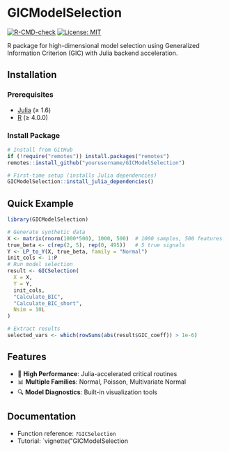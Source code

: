 # GICModelSelection

[![R-CMD-check](https://github.com/yourusername/GICModelSelection/actions/workflows/R-CMD-check.yaml/badge.svg)](https://github.com/yourusername/GICModelSelection/actions)
[![License: MIT](https://img.shields.io/badge/License-MIT-yellow.svg)](https://opensource.org/licenses/MIT)

R package for high-dimensional model selection using Generalized Information Criterion (GIC) with Julia backend acceleration.

## Installation

### Prerequisites
- [Julia](https://julialang.org/download/) (≥ 1.6)
- [R](https://cran.r-project.org/) (≥ 4.0.0)

### Install Package
```r
# Install from GitHub
if (!require("remotes")) install.packages("remotes")
remotes::install_github("yourusername/GICModelSelection")

# First-time setup (installs Julia dependencies)
GICModelSelection::install_julia_dependencies()
```

## Quick Example
```r
library(GICModelSelection)

# Generate synthetic data
X <- matrix(rnorm(1000*500), 1000, 500)  # 1000 samples, 500 features
true_beta <- c(rep(2, 5), rep(0, 495))   # 5 true signals
Y <- LP_to_Y(X, true_beta, family = "Normal")
init_cols <- 1:P
# Run model selection
result <- GICSelection(
  X = X,
  Y = Y,
  init_cols,
  "Calculate_BIC",
  "Calculate_BIC_short",
  Nsim = 10L
)

# Extract results
selected_vars <- which(rowSums(abs(result$GIC_coeff)) > 1e-6)
```

## Features
- 🚀 **High Performance**: Julia-accelerated critical routines
- 📊 **Multiple Families**: Normal, Poisson, Multivariate Normal
- 🔍 **Model Diagnostics**: Built-in visualization tools

## Documentation
- Function reference: `?GICSelection`
- Tutorial: `vignette("GICModelSelection
